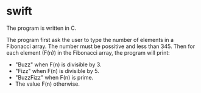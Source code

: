 # swift
The program is written in C.

The program first ask the user to type the number of elements in a Fibonacci array.
The number must be possitive and less than 345. Then for each element (F(n)) in the Fibonacci
array, the program will print:

- "Buzz" when F(n) is divisible by 3.
- "Fizz" when F(n) is divisible by 5.
- "BuzzFizz" when F(n) is prime.
- The value F(n) otherwise.

